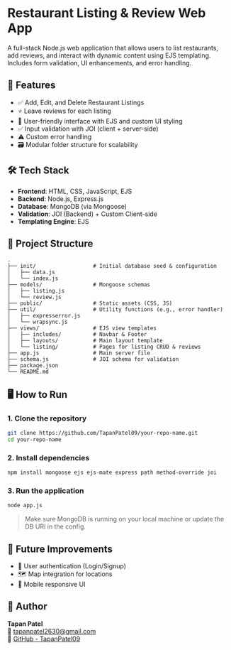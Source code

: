# Restaurant Listing & Review Web App

A full-stack Node.js web application that allows users to list restaurants, add reviews, and interact with dynamic content using EJS templating. Includes form validation, UI enhancements, and error handling.

## 🚀 Features

- ✅ Add, Edit, and Delete Restaurant Listings  
- ⭐ Leave reviews for each listing  
- 🎨 User-friendly interface with EJS and custom UI styling  
- ✅ Input validation with JOI (client + server-side)  
- ⚠️ Custom error handling  
- 🗃️ Modular folder structure for scalability  

## 🛠️ Tech Stack

- **Frontend**: HTML, CSS, JavaScript, EJS  
- **Backend**: Node.js, Express.js  
- **Database**: MongoDB (via Mongoose)  
- **Validation**: JOI (Backend) + Custom Client-side  
- **Templating Engine**: EJS  

## 📁 Project Structure

```
.
├── init/                  # Initial database seed & configuration
│   ├── data.js
│   └── index.js
├── models/                # Mongoose schemas
│   ├── listing.js
│   └── review.js
├── public/                # Static assets (CSS, JS)
├── util/                  # Utility functions (e.g., error handler)
│   ├── expresserror.js
│   └── wrapsync.js
├── views/                 # EJS view templates
│   ├── includes/          # Navbar & Footer
│   ├── layouts/           # Main layout template
│   └── listing/           # Pages for listing CRUD & reviews
├── app.js                 # Main server file
├── schema.js              # JOI schema for validation
├── package.json
└── README.md
```

## 🖥️ How to Run

### 1. Clone the repository
```bash
git clone https://github.com/TapanPatel09/your-repo-name.git
cd your-repo-name
```

### 2. Install dependencies
```bash
npm install mongoose ejs ejs-mate express path method-override joi
```

### 3. Run the application
```bash
node app.js
```

> Make sure MongoDB is running on your local machine or update the DB URI in the config.

## 📌 Future Improvements

- 🔐 User authentication (Login/Signup)  
- 🗺️ Map integration for locations  
- 📱 Mobile responsive UI  

## 🙌 Author

**Tapan Patel**  
📧 [tapanpatel2630@gmail.com](mailto:tapanpatel2630@gmail.com)  
🔗 [GitHub - TapanPatel09](https://github.com/TapanPatel09)
